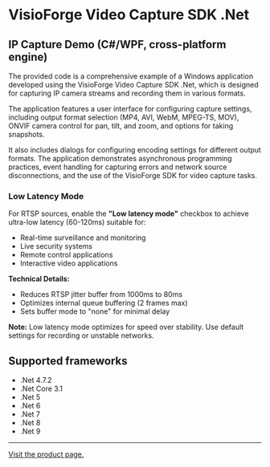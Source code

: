 ﻿# VisioForge Video Capture SDK .Net

## IP Capture Demo (C#/WPF, cross-platform engine)

The provided code is a comprehensive example of a Windows application developed using the VisioForge Video Capture SDK .Net, which is designed for capturing IP camera streams and recording them in various formats.

The application features a user interface for configuring capture settings, including output format selection (MP4, AVI, WebM, MPEG-TS, MOV), ONVIF camera control for pan, tilt, and zoom, and options for taking snapshots.

It also includes dialogs for configuring encoding settings for different output formats. The application demonstrates asynchronous programming practices, event handling for capturing errors and network source disconnections, and the use of the VisioForge SDK for video capture tasks.

### Low Latency Mode

For RTSP sources, enable the **"Low latency mode"** checkbox to achieve ultra-low latency (60-120ms) suitable for:
- Real-time surveillance and monitoring
- Live security systems  
- Remote control applications
- Interactive video applications

**Technical Details:**
- Reduces RTSP jitter buffer from 1000ms to 80ms
- Optimizes internal queue buffering (2 frames max)
- Sets buffer mode to "none" for minimal delay

**Note:** Low latency mode optimizes for speed over stability. Use default settings for recording or unstable networks.

## Supported frameworks

* .Net 4.7.2
* .Net Core 3.1
* .Net 5
* .Net 6
* .Net 7
* .Net 8
* .Net 9

---

[Visit the product page.](https://www.visioforge.com/video-capture-sdk-net)
